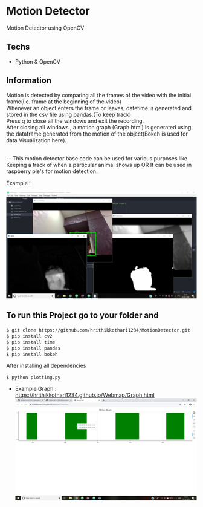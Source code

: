 # Motion Detector

Motion Detector using OpenCV

## Techs
* Python & OpenCV

## Information
Motion is detected by comparing all the frames of the video with the initial frame(i.e. frame at the beginning of the video) <br/>
Whenever an object enters the frame or leaves, datetime is generated and stored in the csv file using pandas.(To keep track) <br />
Press q to close all the windows and exit the recording. <br />
After closing all windows , a motion graph (Graph.html) is generated using the dataframe generated from the motion of the object(Bokeh is used for data Visualization here). <br /> <br />

-- This motion detector base code can be used for various purposes like Keeping a track of when a particular animal shows up OR
It can be used in raspberry pie's for motion detection.

Example : <br/>

![alt text](https://raw.githubusercontent.com/hrithikkothari1234/MotionDetector/master/Example/exampleimage.png)

## To run this Project go to your folder and
```
$ git clone https://github.com/hrithikkothari1234/MotionDetector.git
$ pip install cv2
$ pip install time
$ pip install pandas
$ pip install bokeh
```
After installing all dependencies
```
$ python plotting.py
```

* Example Graph : https://hrithikkothari1234.github.io/Webmap/Graph.html
![alt text](https://raw.githubusercontent.com/hrithikkothari1234/MotionDetector/master/Example/examplegraph.png)
